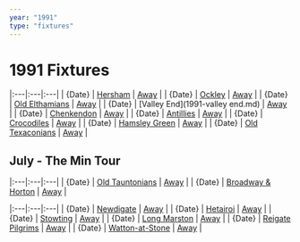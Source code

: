 ```yaml
---
year: "1991"
type: "fixtures"
---
```


# 1991 Fixtures

|:---|:---|:---|
| {Date} | [Hersham](1991-hersham.md) | [Away]() |
| {Date} | [Ockley](1991-ockley.md) | [Away]() |
| {Date} | [Old Elthamians](1991-old-elthamians.md) | [Away]() |
| {Date} | [Valley End](1991-valley end.md) | [Away]() |
| {Date} | [Chenkendon](1991-chenkendon.md) | [Away]() |
| {Date} | [Antillies](1991-antillies.md) | [Away]() |
| {Date} | [Crocodiles](1991-crocodiles.md) | [Away]() |
| {Date} | [Hamsley Green](1991-hamsley-green.md) | [Away]() |
| {Date} | [Old Texaconians](1991-old-texaconians.md) | [Away]() |

## July - The Min Tour

|:---|:---|:---|
| {Date} | [Old Tauntonians](1991-old-tauntonians.md) | [Away]() |
| {Date} | [Broadway & Horton](1991-broadway-and-horton.md) | [Away]() |

|:---|:---|:---|
| {Date} | [Newdigate](1991-newdigate.md) | [Away]() |
| {Date} | [Hetairoi](1991-hetairoi.md) | [Away]() |
| {Date} | [Stowting](1991-stowting.md) | [Away]() |
| {Date} | [Long Marston](1991-long-marston.md) | [Away]() |
| {Date} | [Reigate Pilgrims](1991-reigate-pilgrims.md) | [Away]() |
| {Date} | [Watton-at-Stone](1991-watton-at-stone.md) | [Away]() |